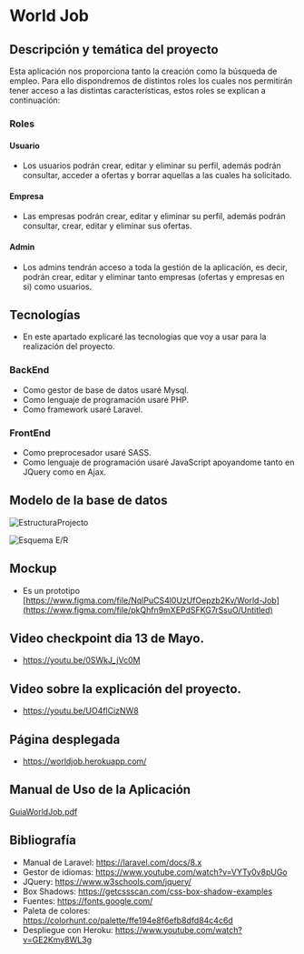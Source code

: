 # World Job

## Descripción y temática del proyecto

Esta aplicación nos proporciona tanto la creación como la búsqueda de empleo. Para ello dispondremos de distintos roles los cuales nos permitirán tener acceso a las distintas características, estos roles se explican a continuación:

### Roles

#### Usuario
- Los usuarios podrán crear, editar y eliminar su perfil, además podrán consultar, acceder a ofertas y borrar aquellas a las cuales ha solicitado.

#### Empresa
- Las empresas podrán crear, editar y eliminar su perfil, además podrán consultar, crear, editar y eliminar sus ofertas.

#### Admin
- Los admins tendrán acceso a toda la gestión de la aplicación, es decir, podrán crear, editar y eliminar tanto empresas (ofertas y empresas en si) como usuarios.

## Tecnologías
- En este apartado explicaré las tecnologías que voy a usar para la realización del proyecto.

### BackEnd
- Como gestor de base de datos usaré Mysql.
- Como lenguaje de programación usaré PHP.
- Como framework usaré Laravel.

### FrontEnd
- Como preprocesador usaré SASS.
- Como lenguaje de programación usaré JavaScript apoyandome tanto en JQuery como en Ajax.

## Modelo de la base de datos

![EstructuraProjecto](https://user-images.githubusercontent.com/72375245/175079435-308137f6-f24f-4389-b608-3afabc691e7b.JPG)

![Esquema E/R](https://user-images.githubusercontent.com/72375245/163725527-ef3cc669-8dde-45be-b79b-10304ede9da9.PNG)

## Mockup
- Es un prototipo
[https://www.figma.com/file/NqlPuCS4l0UzUfOepzb2Kv/World-Job](https://www.figma.com/file/pkQhfn9mXEPdSFKG7rSsuO/Untitled)

## Video checkpoint dia 13 de Mayo.
- https://youtu.be/0SWkJ_jVc0M

## Video sobre la explicación del proyecto.
- https://youtu.be/UO4flCizNW8

## Página desplegada
- https://worldjob.herokuapp.com/

## Manual de Uso de la Aplicación
[GuiaWorldJob.pdf](https://github.com/rubengalan97/World_Job/files/8956728/GuiaWorldJob.pdf)

## Bibliografía

- Manual de Laravel: https://laravel.com/docs/8.x
- Gestor de idiomas: https://www.youtube.com/watch?v=VYTy0v8pUGo
- JQuery: https://www.w3schools.com/jquery/
- Box Shadows: https://getcssscan.com/css-box-shadow-examples
- Fuentes: https://fonts.google.com/
- Paleta de colores: https://colorhunt.co/palette/ffe194e8f6efb8dfd84c4c6d
- Despliegue con Heroku: https://www.youtube.com/watch?v=GE2Kmy8WL3g
